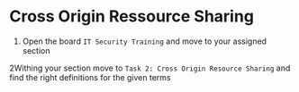 # Cross Origin Ressource Sharing

1. Open the board `IT Security Training` and move to your assigned section

2Withing your section move to `Task 2: Cross Origin Resource Sharing` and find the right definitions for the given terms


